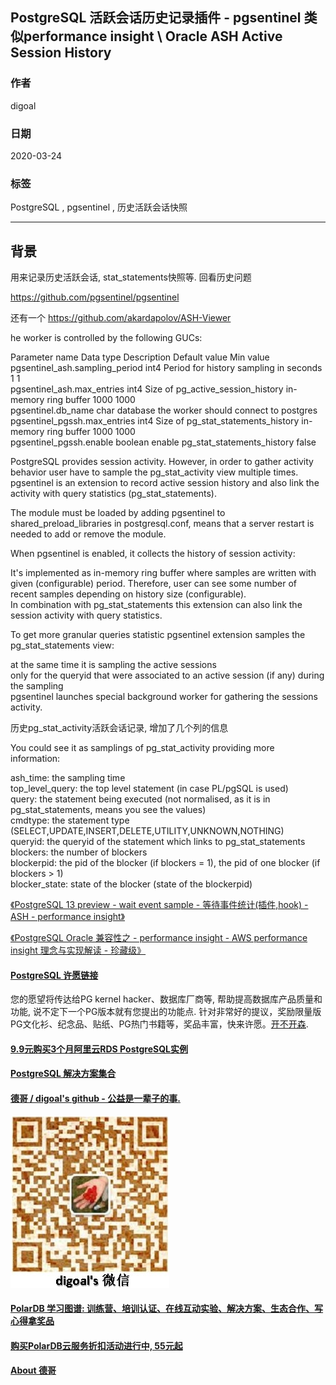 ## PostgreSQL 活跃会话历史记录插件 - pgsentinel 类似performance insight \ Oracle ASH Active Session History 
                                                        
### 作者                                                                                                                        
digoal                                                                                                                                                                 
                                                                          
### 日期                                                                                                                                                                 
2020-03-24                                                                                                                                                             
                                                                                                                                                                 
### 标签                                                                                                                                                                 
PostgreSQL , pgsentinel , 历史活跃会话快照              
                                                                     
----                                                               
                                                                          
## 背景           
用来记录历史活跃会话, stat_statements快照等. 回看历史问题  
  
https://github.com/pgsentinel/pgsentinel  
  
还有一个  https://github.com/akardapolov/ASH-Viewer  
  
he worker is controlled by the following GUCs:  
  
Parameter name	Data type	Description	Default value	Min value  
pgsentinel_ash.sampling_period	int4	Period for history sampling in seconds	1	1  
pgsentinel_ash.max_entries	int4	Size of pg_active_session_history in-memory ring buffer	1000	1000  
pgsentinel.db_name	char	database the worker should connect to	postgres	  
pgsentinel_pgssh.max_entries	int4	Size of pg_stat_statements_history in-memory ring buffer	1000	1000  
pgsentinel_pgssh.enable	boolean	enable pg_stat_statements_history	false	  
  
PostgreSQL provides session activity. However, in order to gather activity  
behavior user have to sample the pg_stat_activity view multiple times. pgsentinel is an extension to record active session history and also link the activity with query statistics (pg_stat_statements).  
  
The module must be loaded by adding pgsentinel to shared_preload_libraries in postgresql.conf, means that a server restart is needed to add or remove the module.  
  
When pgsentinel is enabled, it collects the history of session activity:  
  
It's implemented as in-memory ring buffer where samples are written with given (configurable) period. Therefore, user can see some number of recent samples depending on history size (configurable).  
In combination with pg_stat_statements this extension can also link the session activity with query statistics.  
  
To get more granular queries statistic pgsentinel extension samples the pg_stat_statements view:  
  
at the same time it is sampling the active sessions  
only for the queryid that were associated to an active session (if any) during the sampling  
pgsentinel launches special background worker for gathering the sessions activity.  
  
历史pg_stat_activity活跃会话记录, 增加了几个列的信息  
  
You could see it as samplings of pg_stat_activity providing more information:  
  
ash_time: the sampling time  
top_level_query: the top level statement (in case PL/pgSQL is used)  
query: the statement being executed (not normalised, as it is in pg_stat_statements, means you see the values)  
cmdtype: the statement type (SELECT,UPDATE,INSERT,DELETE,UTILITY,UNKNOWN,NOTHING)  
queryid: the queryid of the statement which links to pg_stat_statements  
blockers: the number of blockers  
blockerpid: the pid of the blocker (if blockers = 1), the pid of one blocker (if blockers > 1)  
blocker_state: state of the blocker (state of the blockerpid)  
  
[《PostgreSQL 13 preview - wait event sample - 等待事件统计(插件,hook) - ASH - performance insight》](../202001/20200101_01.md)    
  
[《PostgreSQL Oracle 兼容性之 - performance insight - AWS performance insight 理念与实现解读 - 珍藏级》](../201901/20190125_02.md)  


  
  
  
  
  
  
  
  
  
  
  
  
  
  
  
  
  
  
  
  
  
  
  
  
  
  
  
  
  
  
  
  
  
  
  
  
  
  
  
  
  
  
  
  
  
  
  
  
  
  
  
  
  
#### [PostgreSQL 许愿链接](https://github.com/digoal/blog/issues/76 "269ac3d1c492e938c0191101c7238216")
您的愿望将传达给PG kernel hacker、数据库厂商等, 帮助提高数据库产品质量和功能, 说不定下一个PG版本就有您提出的功能点. 针对非常好的提议，奖励限量版PG文化衫、纪念品、贴纸、PG热门书籍等，奖品丰富，快来许愿。[开不开森](https://github.com/digoal/blog/issues/76 "269ac3d1c492e938c0191101c7238216").  
  
  
#### [9.9元购买3个月阿里云RDS PostgreSQL实例](https://www.aliyun.com/database/postgresqlactivity "57258f76c37864c6e6d23383d05714ea")
  
  
#### [PostgreSQL 解决方案集合](https://yq.aliyun.com/topic/118 "40cff096e9ed7122c512b35d8561d9c8")
  
  
#### [德哥 / digoal's github - 公益是一辈子的事.](https://github.com/digoal/blog/blob/master/README.md "22709685feb7cab07d30f30387f0a9ae")
  
  
![digoal's wechat](../pic/digoal_weixin.jpg "f7ad92eeba24523fd47a6e1a0e691b59")
  
  
#### [PolarDB 学习图谱: 训练营、培训认证、在线互动实验、解决方案、生态合作、写心得拿奖品](https://www.aliyun.com/database/openpolardb/activity "8642f60e04ed0c814bf9cb9677976bd4")
  
  
#### [购买PolarDB云服务折扣活动进行中, 55元起](https://www.aliyun.com/activity/new/polardb-yunparter?userCode=bsb3t4al "e0495c413bedacabb75ff1e880be465a")
  
  
#### [About 德哥](https://github.com/digoal/blog/blob/master/me/readme.md "a37735981e7704886ffd590565582dd0")
  
